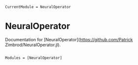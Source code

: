 ```@meta
CurrentModule = NeuralOperator
```

# NeuralOperator

Documentation for [NeuralOperator](https://github.com/Patrick Zimbrod/NeuralOperator.jl).

```@index
```

```@autodocs
Modules = [NeuralOperator]
```
